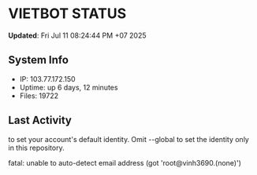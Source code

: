 # VIETBOT STATUS
**Updated**: Fri Jul 11 08:24:44 PM +07 2025

## System Info
- IP: 103.77.172.150
- Uptime: up 6 days, 12 minutes
- Files: 19722

## Last Activity

to set your account's default identity.
Omit --global to set the identity only in this repository.

fatal: unable to auto-detect email address (got 'root@vinh3690.(none)')
